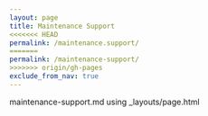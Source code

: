 ```yaml
---
layout: page
title: Maintenance Support
<<<<<<< HEAD
permalink: /maintenance.support/
=======
permalink: /maintenance-support/
>>>>>>> origin/gh-pages
exclude_from_nav: true
---
```


maintenance-support.md using _layouts/page.html
